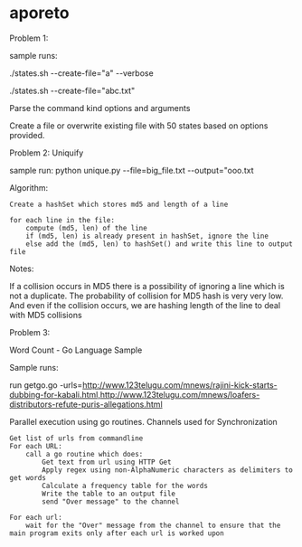 # aporeto

Problem 1:

sample runs:

./states.sh --create-file="a" --verbose

./states.sh --create-file="abc.txt"


Parse the command kind options and arguments

Create a file or overwrite existing file with 50 states based on options provided.



Problem 2:
Uniquify

sample run:
python unique.py --file=big_file.txt --output="ooo.txt

Algorithm:

	Create a hashSet which stores md5 and length of a line
	
	for each line in the file:
		compute (md5, len) of the line
		if (md5, len) is already present in hashSet, ignore the line
		else add the (md5, len) to hashSet() and write this line to output file

Notes:

If a collision occurs in MD5 there is a possibility of ignoring a line which is not a duplicate.
The probability of collision for MD5 hash is very very low.
And even if the collision occurs, we are hashing length of the line to deal with MD5 collisions




Problem 3:

Word Count - Go Language Sample

Sample runs:

run getgo.go -urls=http://www.123telugu.com/mnews/rajini-kick-starts-dubbing-for-kabali.html,http://www.123telugu.com/mnews/loafers-distributors-refute-puris-allegations.html


Parallel execution using go routines. Channels used for Synchronization

    Get list of urls from commandline
    For each URL:
		call a go routine which does:
			Get text from url using HTTP Get
			Apply regex using non-AlphaNumeric characters as delimiters to get words
			Calculate a frequency table for the words
			Write the table to an output file
			send "Over message" to the channel

	For each url:
		wait for the "Over" message from the channel to ensure that the main program exits only after each url is worked upon
